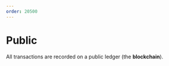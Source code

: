 ```yaml
---
order: 20500
---
```


# Public

All transactions are recorded on a public ledger (the **blockchain**).

